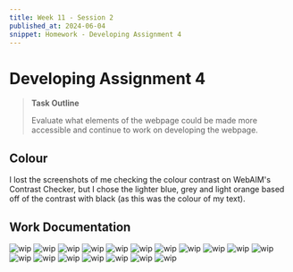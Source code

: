 ```yaml
---
title: Week 11 - Session 2
published_at: 2024-06-04
snippet: Homework - Developing Assignment 4
---
```

# Developing Assignment 4
>**Task Outline**
>
> Evaluate what elements of the webpage could be made more accessible and continue to work on developing the webpage.

## Colour 
I lost the screenshots of me checking the colour contrast on WebAIM's Contrast Checker, but I chose the lighter blue, grey and light orange based off of the contrast with black (as this was the colour of my text). 

## Work Documentation
![wip](/W11WIP/11wip18.png)
![wip](/W11WIP/11wip17.png)
![wip](/W11WIP/11wip16.png)
![wip](/W11WIP/11wip15.png)
![wip](/W11WIP/11wip14.png)
![wip](/W11WIP/11wip13.png)
![wip](/W11WIP/11wip12.png)
![wip](/W11WIP/11wip11.png)
![wip](/W11WIP/11wip10.png)
![wip](/W11WIP/11wip9.png)
![wip](/W11WIP/11wip8.png)
![wip](/W11WIP/11wip7.png)
![wip](/W11WIP/11wip6.png)
![wip](/W11WIP/11wip5.png)
![wip](/W11WIP/11wip4.png)
![wip](/W11WIP/11wip3.png)
![wip](/W11WIP/11wip2.png)
![wip](/W11WIP/11wip1.png)